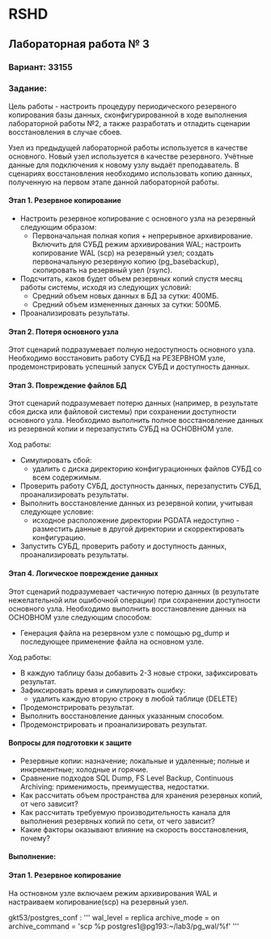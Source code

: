 # RSHD
## Лабораторная работа № 3
### Вариант: 33155

### Задание: 
Цель работы - настроить процедуру периодического резервного копирования базы данных, сконфигурированной в ходе выполнения лабораторной работы №2, а также разработать и отладить сценарии восстановления в случае сбоев.

Узел из предыдущей лабораторной работы используется в качестве основного. Новый узел используется в качестве резервного. Учётные данные для подключения к новому узлу выдаёт преподаватель. В сценариях восстановления необходимо использовать копию данных, полученную на первом этапе данной лабораторной работы.

#### Этап 1. Резервное копирование
- Настроить резервное копирование с основного узла на резервный следующим образом:
  - Первоначальная полная копия + непрерывное архивирование. Включить для СУБД режим архивирования WAL; настроить копирование WAL (scp) на резервный узел; создать первоначальную резервную копию (pg_basebackup), скопировать на резервный узел (rsync).
- Подсчитать, каков будет объем резервных копий спустя месяц работы системы, исходя из следующих условий:
  - Средний объем новых данных в БД за сутки: 400МБ.
  - Средний объем измененных данных за сутки: 500МБ.
- Проанализировать результаты.
#### Этап 2. Потеря основного узла

Этот сценарий подразумевает полную недоступность основного узла. Необходимо восстановить работу СУБД на РЕЗЕРВНОМ узле, продемонстрировать успешный запуск СУБД и доступность данных.

#### Этап 3. Повреждение файлов БД
Этот сценарий подразумевает потерю данных (например, в результате сбоя диска или файловой системы) при сохранении доступности основного узла. Необходимо выполнить полное восстановление данных из резервной копии и перезапустить СУБД на ОСНОВНОМ узле.

Ход работы:

- Симулировать сбой:
  - удалить с диска директорию конфигурационных файлов СУБД со всем содержимым.
- Проверить работу СУБД, доступность данных, перезапустить СУБД, проанализировать результаты.
- Выполнить восстановление данных из резервной копии, учитывая следующее условие:
  - исходное расположение директории PGDATA недоступно - разместить данные в другой директории и скорректировать конфигурацию.
- Запустить СУБД, проверить работу и доступность данных, проанализировать результаты.

#### Этап 4. Логическое повреждение данных
Этот сценарий подразумевает частичную потерю данных (в результате нежелательной или ошибочной операции) при сохранении доступности основного узла. Необходимо выполнить восстановление данных на ОСНОВНОМ узле следующим способом:

- Генерация файла на резервном узле с помощью pg_dump и последующее применение файла на основном узле.

Ход работы:

- В каждую таблицу базы добавить 2-3 новые строки, зафиксировать результат.
- Зафиксировать время и симулировать ошибку:
  - удалить каждую вторую строку в любой таблице (DELETE)
- Продемонстрировать результат.
- Выполнить восстановление данных указанным способом.
- Продемонстрировать и проанализировать результат.

#### Вопросы для подготовки к защите
- Резервные копии: назначение; локальные и удаленные; полные и инкрементные; холодные и горячие.
- Сравнение подходов SQL Dump, FS Level Backup, Continuous Archiving: применимость, преимущества, недостатки.
- Как рассчитать объем пространства для хранения резервных копий, от чего зависит?
- Как рассчитать требуемую производительность канала для выполнения резервных копий по сети, от чего зависит?
- Какие факторы оказывают влияние на скорость восстановления, почему?

#### Выполнение:
#### Этап 1. Резервное копирование
На остновном узле включаем режим архивирования WAL и настраиваем копирование(scp) на резервный узел.

gkt53/postgres_conf :
'''
wal_level = replica
archive_mode = on
archive_command = 'scp %p postgres1@pg193:~/lab3/pg_wal/%f'
'''


  

